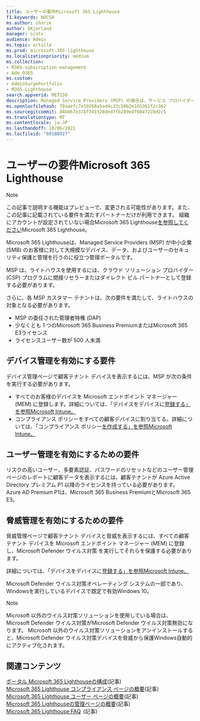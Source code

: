 ```yaml
---
title: ユーザーの要件Microsoft 365 Lighthouse
f1.keywords: NOCSH
ms.author: sharik
author: SKjerland
manager: scotv
audience: Admin
ms.topic: article
ms.prod: microsoft-365-lighthouse
ms.localizationpriority: medium
ms.collection:
- M365-subscription-management
- Adm_O365
ms.custom:
- AdminSurgePortfolio
- M365-Lighthouse
search.appverid: MET150
description: Managed Service Providers (MSP) の場合は、サービス プロバイダーで使用する要件の一覧Microsoft 365 Lighthouse。
ms.openlocfilehash: 70aaefc7e19268a5ad4c33c50b2e165361f2c362
ms.sourcegitcommit: d4b867e37bf741528ded7fb289e4f6847228d2c5
ms.translationtype: MT
ms.contentlocale: ja-JP
ms.lasthandoff: 10/06/2021
ms.locfileid: "60188927"
---
```

# <a name="requirements-for-microsoft-365-lighthouse"></a>ユーザーの要件Microsoft 365 Lighthouse

> [!NOTE]
> この記事で説明する機能はプレビューで、変更される可能性があります。また、この記事に記載されている要件を満たすパートナーだけが利用できます。 組織にアカウントが設定されていない場合Microsoft 365 Lighthouse[を参照してください](m365-lighthouse-sign-up.md)Microsoft 365 Lighthouse。

Microsoft 365 Lighthouseは、Managed Service Providers (MSP) が中小企業 (SMB) のお客様に対して大規模なデバイス、データ、およびユーザーのセキュリティ保護と管理を行うのに役立つ管理ポータルです。  

MSP は、ライトハウスを使用するには、クラウド ソリューション プロバイダー (CSP) プログラムに間接リセラーまたはダイレクト ビル パートナーとして登録する必要があります。  

さらに、各 MSP カスタマー テナントは、次の要件を満たして、ライトハウスの対象となる必要があります。 
 
- MSP の委任された管理者特権 (DAP) 
- 少なくとも 1 つのMicrosoft 365 Business PremiumまたはMicrosoft 365 E3ライセンス 
- ライセンスユーザー数が 500 人未満  

## <a name="requirements-for-enablingdevice-management"></a>デバイス管理を有効にする要件   

デバイス管理ページで顧客テナント デバイスを表示するには、MSP が次の条件を実行する必要があります。    

- すべてのお客様のデバイスを Microsoft エンドポイント マネージャー (MEM) に登録します。詳細については、「デバイスをデバイスに[登録する」を参照Microsoft Intune。](/mem/intune/enrollment/)
- コンプライアンス ポリシーをすべての顧客デバイスに割り当てる。詳細については、「コンプライアンス ポリシー[を作成する」を参照Microsoft Intune。](/mem/intune/protect/create-compliance-policy) 

## <a name="requirements-for-enabling-usermanagement"></a>ユーザー管理を有効にするための要件 

リスクの高いユーザー、多要素認証、パスワードのリセットなどのユーザー管理ページのレポートに顧客データを表示するには、顧客テナントが Azure Active Directory プレミアム P1 以降のライセンスを持っている必要があります。 Azure AD Premium P1は、Microsoft 365 Business PremiumとMicrosoft 365 E3。   

## <a name="requirements-for-enablingthreat-management"></a>脅威管理を有効にするための要件 

脅威管理ページで顧客テナント デバイスと脅威を表示するには、すべての顧客テナント デバイスを Microsoft エンドポイント マネージャー (MEM) に登録し、Microsoft Defender ウイルス対策 を実行してそれらを保護する必要があります。  

詳細については、「デバイスをデバイスに[登録する」を参照Microsoft Intune。](/mem/intune/enrollment/)  

Microsoft Defender ウイルス対策オペレーティング システムの一部であり、Windowsを実行しているデバイスで既定で有効Windows 10。  

> [!NOTE] 
> Microsoft 以外のウイルス対策ソリューションを使用している場合は、Microsoft Defender ウイルス対策がMicrosoft Defender ウイルス対策無効になります。 Microsoft 以外のウイルス対策ソリューションをアンインストールすると、Microsoft Defender ウイルス対策デバイスを脅威から保護Windows自動的にアクティブ化されます。    

## <a name="related-content"></a>関連コンテンツ   

[ポータル Microsoft 365 Lighthouseの構成](m365-lighthouse-configure-portal-security.md)(記事)\
[Microsoft 365 Lighthouse コンプライアンス ページの概要](m365-lighthouse-device-compliance-page-overview.md)(記事)\
[Microsoft 365 Lighthouse ユーザー ページの概要](m365-lighthouse-users-page-overview.md)(記事)\
[Microsoft 365 Lighthouseの管理ページの概要](m365-lighthouse-threat-management-page-overview.md)(記事)\
[Microsoft 365 Lighthouse FAQ](m365-lighthouse-faq.yml)  (記事)

